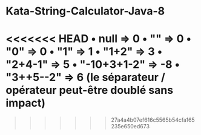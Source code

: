 # Kata-String-Calculator-Java-8
<<<<<<< HEAD
•	null => 0
•	"" => 0
•	"0" => 0
•	"1" => 1
•	"1+2" => 3
•	"2+4-1" => 5
•	"-10+3+1-2" => -8
•	"3++5--2" => 6 (le séparateur / opérateur peut-être doublé sans impact)
=======
>>>>>>> 27a4a4b07ef616c5565b54cfa165235e650ed673
